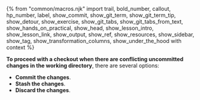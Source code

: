{% from "common/macros.njk" import trail, bold_number, callout, hp_number, label, show_commit, show_git_term, show_git_term_tip, show_detour, show_exercise, show_git_tabs, show_git_tabs_from_text, show_hands_on_practical, show_head, show_lesson_intro, show_lesson_link, show_output, show_ref, show_resources, show_sidebar, show_tag, show_transformation_columns, show_under_the_hood with context %}

**To proceed with a checkout when there are conflicting uncommitted changes in the working directory**, there are several options:
* **Commit the changes**.
* **<trigger trigger="click" for="modal:checkout-stash">Stash</trigger> the changes**.
* **Discard the changes**.
